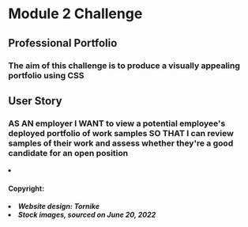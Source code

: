 <h1>Module 2 Challenge</h1>
<h2>Professional Portfolio</h2>

<h3>The aim of this challenge is to produce a visually appealing portfolio using CSS</h3>

<h2>User Story</h2>

<h3>AS AN employer
I WANT to view a potential employee's deployed portfolio of work samples
SO THAT I can review samples of their work and assess whether they're a good candidate for an open position</h3>

<li></li>

<h4>Copyright:</h4>
<h5><li>Website design: Tornike</li>
<li>Stock images, sourced on June 20, 2022</li></h5>